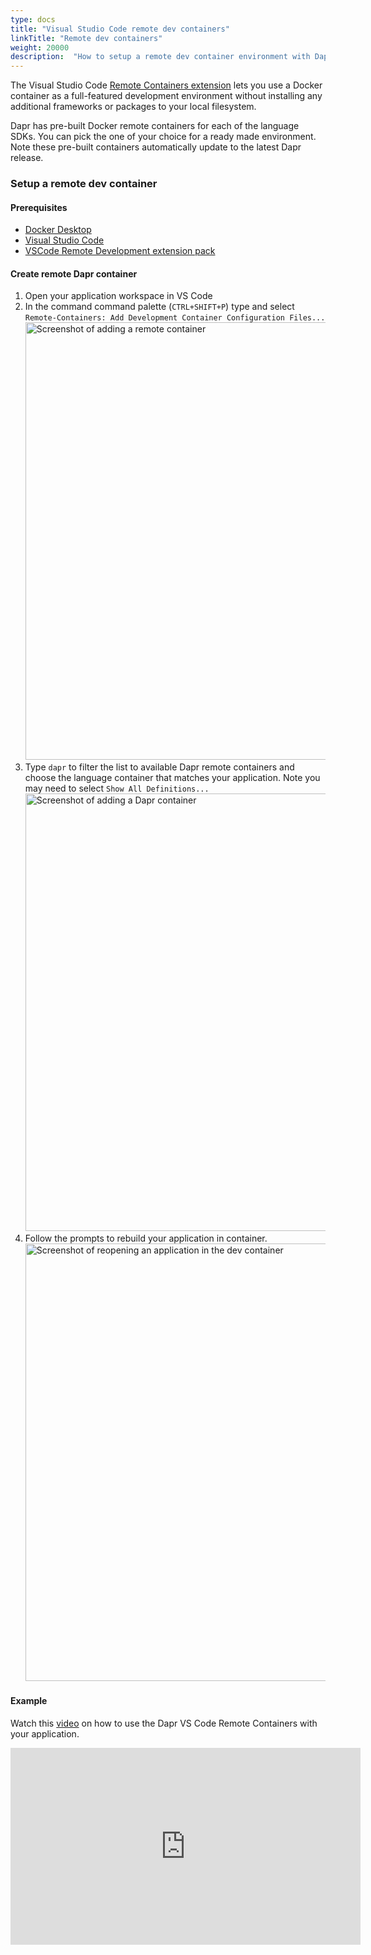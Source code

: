 ```yaml
---
type: docs
title: "Visual Studio Code remote dev containers"
linkTitle: "Remote dev containers"
weight: 20000
description:  "How to setup a remote dev container environment with Dapr"
---
```


The Visual Studio Code [Remote Containers extension](https://code.visualstudio.com/docs/remote/containers) lets you use a Docker container as a full-featured development environment without installing any additional frameworks or packages to your local filesystem.

Dapr has pre-built Docker remote containers for each of the language SDKs. You can pick the one of your choice for a ready made environment. Note these pre-built containers automatically update to the latest Dapr release.

### Setup a remote dev container

#### Prerequisites
- [Docker Desktop](https://www.docker.com/products/docker-desktop)
- [Visual Studio Code](https://code.visualstudio.com/)
- [VSCode Remote Development extension pack](https://aka.ms/vscode-remote/download/extension)

#### Create remote Dapr container
1. Open your application workspace in VS Code
2. In the command command palette (`CTRL+SHIFT+P`) type and select `Remote-Containers: Add Development Container Configuration Files...`
    <br /><img src="/images/vscode-remotecontainers-addcontainer.png" alt="Screenshot of adding a remote container" width="700">
3. Type `dapr` to filter the list to available Dapr remote containers and choose the language container that matches your application. Note you may need to select `Show All Definitions...`
    <br /><img src="/images/vscode-remotecontainers-daprcontainers.png" alt="Screenshot of adding a Dapr container" width="700">
4. Follow the prompts to rebuild your application in container.
    <br /><img src="/images/vscode-remotecontainers-reopen.png" alt="Screenshot of reopening an application in the dev container" width="700">

#### Example
Watch this [video](https://www.youtube.com/watch?v=D2dO4aGpHcg&t=120) on how to use the Dapr VS Code Remote Containers with your application.
<iframe width="560" height="315" src="https://www.youtube.com/embed/D2dO4aGpHcg?start=120" frameborder="0" allow="accelerometer; autoplay; clipboard-write; encrypted-media; gyroscope; picture-in-picture" allowfullscreen></iframe>